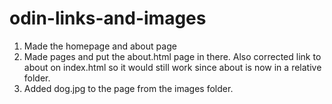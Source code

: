 # odin-links-and-images
1. Made the homepage and about page
2. Made pages and put the about.html page in there. Also corrected link to about on index.html so it would still work since about is now in a relative folder.
3. Added dog.jpg to the page from the images folder.